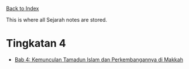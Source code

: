 [Back to Index](../index.md)

This is where all Sejarah notes are stored.

# Tingkatan 4
- [Bab 4: Kemunculan Tamadun Islam dan Perkembangannya di Makkah](sejarah/4-4.md)
